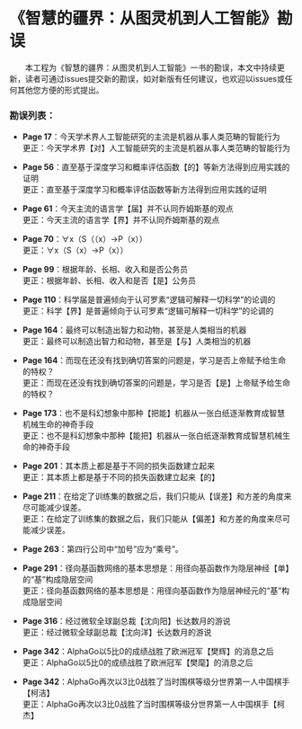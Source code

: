 # 《智慧的疆界：从图灵机到人工智能》勘误

　　本工程为《智慧的疆界：从图灵机到人工智能》一书的勘误，本文中持续更新，读者可通过issues提交新的勘误，如对新版有任何建议，也欢迎以issues或任何其他您方便的形式提出。
  
### 勘误列表：
- **Page 17**：今天学术界人工智能研究的主流是机器从事人类范畴的智能行为
<br>更正：今天学术界【对】人工智能研究的主流是机器从事人类范畴的智能行为

- **Page 56**：直至基于深度学习和概率评估函数【的】等新方法得到应用实践的证明
<br>更正：直至基于深度学习和概率评估函数等新方法得到应用实践的证明

- **Page 61**：今天主流的语言学【届】并不认同乔姆斯基的观点
<br>更正：今天主流的语言学【界】并不认同乔姆斯基的观点

- **Page 70**：∀x（S（（x）→P（x））
<br>更正：∀x（S（x）→P（x））

- **Page 99**：根据年龄、长相、收入和是否公务员
<br>更正：根据年龄、长相、收入和是否【是】公务员

- **Page 110**：科学届是普遍倾向于认可罗素“逻辑可解释一切科学”的论调的
<br>更正：科学【界】是普遍倾向于认可罗素“逻辑可解释一切科学”的论调的

- **Page 164**：最终可以制造出智力和动物，甚至是人类相当的机器
<br>更正：最终可以制造出智力和动物，甚至是【与】人类相当的机器

- **Page 164**：而现在还没有找到确切答案的问题是，学习是否上帝赋予给生命的特权？
<br>更正：而现在还没有找到确切答案的问题是，学习是否【是】上帝赋予给生命的特权？

- **Page 173**：也不是科幻想象中那种【把能】机器从一张白纸逐渐教育成智慧机械生命的神奇手段
<br>更正：也不是科幻想象中那种【能把】机器从一张白纸逐渐教育成智慧机械生命的神奇手段

- **Page 201**：其本质上都是基于不同的损失函数建立起来
<br>更正：其本质上都是基于不同的损失函数建立起来【的】

- **Page 211**：在给定了训练集的数据之后，我们只能从【误差】和方差的角度来尽可能减少误差。
<br>更正：在给定了训练集的数据之后，我们只能从【偏差】和方差的角度来尽可能减少误差。

- **Page 263**：第四行公司中“加号”应为“乘号”。

- **Page 291**：径向基函数网络的基本思想是：用径向基函数作为隐层神经【单】的“基”构成隐层空间
<br>更正：径向基函数网络的基本思想是：用径向基函数作为隐层神经元的“基”构成隐层空间

- **Page 316**：经过微软全球副总裁【沈向阳】长达数月的游说
<br>更正：经过微软全球副总裁【沈向洋】长达数月的游说

- **Page 342**：AlphaGo以5比0的成绩战胜了欧洲冠军【樊辉】的消息之后
<br>更正：AlphaGo以5比0的成绩战胜了欧洲冠军【樊麾】的消息之后

- **Page 342**：AlphaGo再次以3比0战胜了当时围棋等级分世界第一人中国棋手【柯洁】
<br>更正：AlphaGo再次以3比0战胜了当时围棋等级分世界第一人中国棋手【柯杰】
